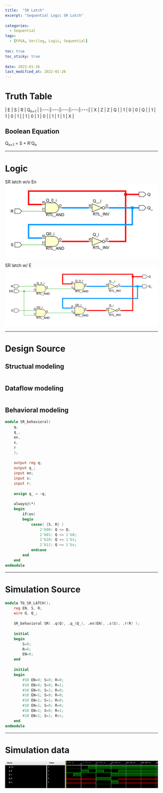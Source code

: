 ```yaml
---
title:  "SR Latch"
excerpt: "Sequential Logic SR Latch"

categories:
  - Sequential
tags:
  - [FPGA, Verilog, Logic, Sequential]

toc: true
toc_sticky: true
 
date: 2022-01-26
last_modified_at: 2022-01-26
---
```


# Truth Table

|  E  |  S  |  R  |  Q<sub>n+1</sub>  |
|:---:|:---:|:---:|:---:|:---:|
|  X  |  Z  |  Z  |  Q  |
|  1  |  0  |  0  |  Q  |
|  1  |  1  |  0  |  1  |
|  1  |  0  |  1  |  0  |
|  1  |  1  |  1  |  X  |

## Boolean Equation

Q<sub>n+1</sub> = S + R'Q<sub>n</sub>

---

# Logic
SR latch w/o En
![SR1](/images/2022-01-26-SR_LATCH/logic2.png)

SR latch w/ E
![SR2](/images/2022-01-26-SR_LATCH/logic.png)

---

# Design Source

## Structual modeling

```verilog

```

## Dataflow modeling

```verilog

```

## Behavioral modeling

```verilog
module SR_behavioral(
	q,
	q_,
	en,
	s,
	r
	);

	output reg q;
	output q_;
	input en;
	input s;
	input r;

	assign q_ = ~q;

	always@(*)
	begin
		if(en)
		begin
			casex( {S, R} )
				2'b00: Q <= Q;
				2'b01: Q <= 1'b0;
				2'b10: Q <= 1'b1;
				2'b11: Q <= 1'bx;			
			endcase
		end
	end
endmodule
```
---

# Simulation Source

```verilog
module Tb_SR_LATCH();
	reg EN, S, R;
	wire Q, Q_;

	SR_behavioral SR( .q(Q), .q_(Q_), .en(EN), .s(S), .r(R) );
    
	initial
	begin
		S=0;
		R=0;
		EN=0;
	end

	initial
	begin
		#10 EN=0; S=0; R=0; 
		#10 EN=0; S=0; R=1;
		#10 EN=0; S=1; R=0;
		#10 EN=1; S=0; R=0;
		#10 EN=1; S=1; R=0;
		#10 EN=1; S=0; R=0;
		#10 EN=1; S=0; R=1;
		#10 EN=1; S=1; R=1; 
	end
endmodule
```
---

# Simulation data

![Tb_SR](/images/2022-01-26-SR_LATCH/tb.png)
